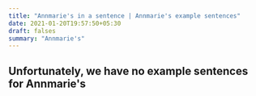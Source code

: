 ```yaml
---
title: "Annmarie's in a sentence | Annmarie's example sentences"
date: 2021-01-20T19:57:50+05:30
draft: falses
summary: "Annmarie's"
---
```

## Unfortunately, we have no example sentences for Annmarie's                 

